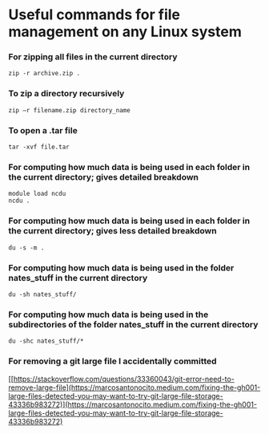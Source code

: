 # Useful commands for file management on any Linux system

### For zipping all files in the current directory
```zip -r archive.zip .```

### To zip a directory recursively
```zip –r filename.zip directory_name```

### To open a .tar file
```tar -xvf file.tar```

### For computing how much data is being used in each folder in the current directory; gives detailed breakdown
```
module load ncdu
ncdu .
```

### For computing how much data is being used in each folder in the current directory; gives less detailed breakdown
```du -s -m .```

### For computing how much data is being used in the folder nates_stuff in the current directory
```du -sh nates_stuff/```

### For computing how much data is being used in the subdirectories of the folder nates_stuff in the current directory
```du -shc nates_stuff/*```

### For removing a git large file I accidentally committed

[[https://stackoverflow.com/questions/33360043/git-error-need-to-remove-large-file](https://marcosantonocito.medium.com/fixing-the-gh001-large-files-detected-you-may-want-to-try-git-large-file-storage-43336b983272)](https://marcosantonocito.medium.com/fixing-the-gh001-large-files-detected-you-may-want-to-try-git-large-file-storage-43336b983272)
